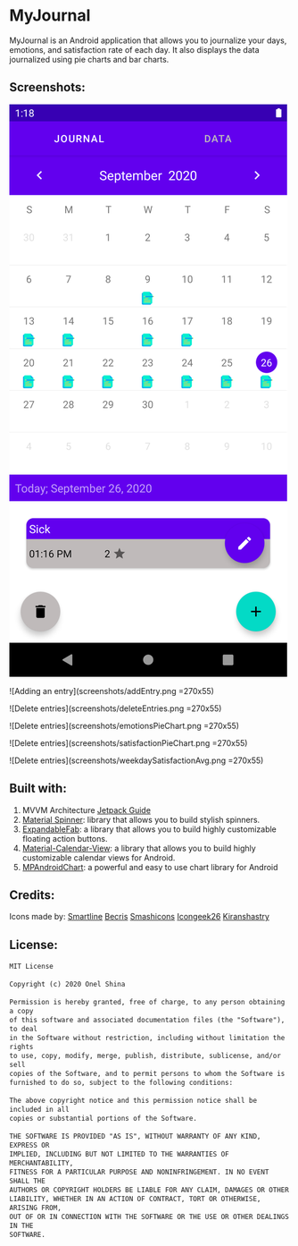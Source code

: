 #  MyJournal

MyJournal is an Android application that allows you to journalize your days, emotions, and satisfaction rate of each day. It also displays the data journalized using pie charts and bar charts.



## Screenshots:

![Home](screenshots/home.png)

![Adding an entry](screenshots/addEntry.png =270x55)

![Delete entries](screenshots/deleteEntries.png =270x55)

![Delete entries](screenshots/emotionsPieChart.png =270x55)

![Delete entries](screenshots/satisfactionPieChart.png =270x55)

![Delete entries](screenshots/weekdaySatisfactionAvg.png =270x55)

## Built with:
1. MVVM Architecture [Jetpack Guide](https://developer.android.com/jetpack/guide)
2. [Material Spinner](https://github.com/jaredrummler/MaterialSpinner/): library that allows you to build stylish spinners.
3. [ExpandableFab](https://github.com/nambicompany/expandable-fab): a library that allows you to build highly customizable floating action buttons.
4. [Material-Calendar-View](https://github.com/Applandeo/Material-Calendar-View): a library that allows you to build highly customizable calendar views for Android.
5. [MPAndroidChart](https://github.com/PhilJay/MPAndroidChart): a powerful and easy to use chart library for Android

## Credits:
Icons made by:
[Smartline](https://www.flaticon.com/authors/smartline)
[Becris](https://www.flaticon.com/authors/becris)
[Smashicons](https://smashicons.com/)
[Icongeek26](https://www.flaticon.com/authors/icongeek26)
[Kiranshastry](https://www.flaticon.com/free-icon/report_1395660)

## License:

   ````
MIT License

Copyright (c) 2020 Onel Shina

Permission is hereby granted, free of charge, to any person obtaining a copy
of this software and associated documentation files (the "Software"), to deal
in the Software without restriction, including without limitation the rights
to use, copy, modify, merge, publish, distribute, sublicense, and/or sell
copies of the Software, and to permit persons to whom the Software is
furnished to do so, subject to the following conditions:

The above copyright notice and this permission notice shall be included in all
copies or substantial portions of the Software.

THE SOFTWARE IS PROVIDED "AS IS", WITHOUT WARRANTY OF ANY KIND, EXPRESS OR
IMPLIED, INCLUDING BUT NOT LIMITED TO THE WARRANTIES OF MERCHANTABILITY,
FITNESS FOR A PARTICULAR PURPOSE AND NONINFRINGEMENT. IN NO EVENT SHALL THE
AUTHORS OR COPYRIGHT HOLDERS BE LIABLE FOR ANY CLAIM, DAMAGES OR OTHER
LIABILITY, WHETHER IN AN ACTION OF CONTRACT, TORT OR OTHERWISE, ARISING FROM,
OUT OF OR IN CONNECTION WITH THE SOFTWARE OR THE USE OR OTHER DEALINGS IN THE
SOFTWARE.
````
